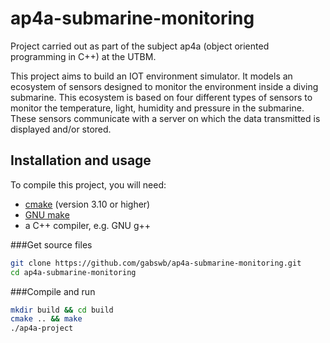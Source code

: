 # ap4a-submarine-monitoring
Project carried out as part of the subject ap4a (object oriented programming in C++) at the UTBM.

This project aims to build an IOT environment simulator.
It models an ecosystem of sensors designed to monitor the environment
inside a diving submarine.
This ecosystem is based on four different types of sensors to monitor the
temperature, light, humidity and pressure in the submarine. These sensors communicate with a server on which the data transmitted is displayed and/or stored.

## Installation and usage

To compile this project, you will need:

- [cmake](https://cmake.org) (version 3.10 or higher)
- [GNU make](https://www.gnu.org/software/make/) 
- a C++ compiler, e.g. GNU g++

###Get source files

```sh
git clone https://github.com/gabswb/ap4a-submarine-monitoring.git
cd ap4a-submarine-monitoring
```
###Compile and run

```sh
mkdir build && cd build
cmake .. && make 
./ap4a-project 
```